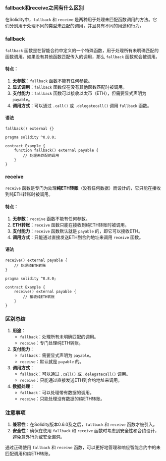 ### fallback和receive之间有什么区别

在Solidity中，`fallback` 和 `receive` 是两种用于处理未匹配函数调用的方法。它们分别用于处理不同的类型未匹配的调用，并且具有不同的用途和行为。

### fallback

`fallback`
函数是在智能合约中定义的一个特殊函数，用于处理所有未明确匹配的函数调用。如果没有其他函数匹配传入的调用，那么 `fallback`
函数就会被调用。

#### 特点：

1. **无参数**：`fallback` 函数不能有任何参数。
2. **显式调用**：`fallback` 函数仅在没有其他函数匹配时被调用。
3. **支付能力**：`fallback` 函数可以接收以太币（ETH），但需要显式声明为 `payable`。
4. **调用方式**：可以通过 `.call()` 或 `.delegatecall()` 调用 `fallback` 函数。

#### 语法

```solidity
fallback() external {}
```

```solidity
pragma solidity ^0.8.0;

contract Example {
    function fallback() external payable {
        // 处理未匹配的调用
    }
}
```

### receive

`receive` 函数是专门为处理**纯ETH转账**（没有任何数据）而设计的，它只能在接收到纯ETH转账时被调用。

#### 特点：

1. **无参数**：`receive` 函数不能有任何参数。
2. **ETH转账**：`receive` 函数只能在接收到纯ETH转账时被调用。
3. **支付能力**：`receive` 函数默认就是 `payable` 的，即它可以接收ETH。
4. **调用方式**：只能通过直接发送ETH到合约地址来调用 `receive` 函数。

#### 语法

```solidity
receive() external payable {
    // 处理纯ETH转账
}
```

```solidity
pragma solidity ^0.8.0;

contract Example {
    receive() external payable {
        // 接收纯ETH转账
    }
}
```

### 区别总结

1. **用途**：
    - `fallback`：处理所有未明确匹配的调用。
    - `receive`：专门处理纯ETH转账。
2. **支付能力**：
    - `fallback`：需要显式声明为 `payable`。
    - `receive`：默认就是 `payable` 的。
3. **调用方式**：
    - `fallback`：可以通过 `.call()` 或 `.delegatecall()` 调用。
    - `receive`：只能通过直接发送ETH到合约地址来调用。
4. **数据处理**：
    - `fallback`：可以处理带有数据的调用。
    - `receive`：只能处理没有数据的纯ETH转账。

### 注意事项

1. **兼容性**：在Solidity版本0.6.0及之后，`fallback` 和 `receive` 函数才被引入。
2. **安全性**：确保在使用 `fallback` 和 `receive` 函数时考虑到安全性和合约设计，避免意外行为或安全漏洞。

通过正确使用 `fallback` 和 `receive` 函数，可以更好地管理和响应智能合约中的未匹配调用和纯ETH转账。